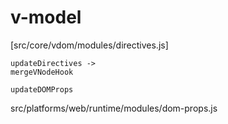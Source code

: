 # v-model

[src/core/vdom/modules/directives.js]

```
updateDirectives ->
mergeVNodeHook
```

`updateDOMProps`

src/platforms/web/runtime/modules/dom-props.js